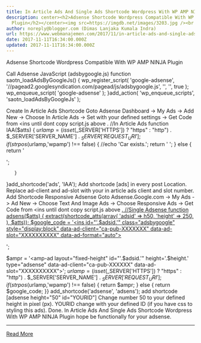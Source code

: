 ```yaml
---
title: In Article Ads And Single Ads Shortcode Wordpress With WP AMP NINJA Plugin
description: center><h2>Adsense Shortcode Wordpress Compatible With WP AMP NINJA
  Plugin</h2></center><img src=https://imgdb.net/images/3203.jpg /><br
author: noreply@blogger.com (Dimas Lanjaka Kumala Indra)
url: https://www.webmanajemen.com/2017/11/in-article-ads-and-single-ads-shortcode.html
date: 2017-11-11T16:34:00.000Z
updated: 2017-11-11T16:34:00.000Z
---
```


Adsense Shortcode Wordpress Compatible With WP AMP NINJA Plugin

Call Adsense JavaScript (adsbygoogle.js)
function saotn_loadAdsByGoogleJs() {
  wp_register_script( 'google-adsense', '//pagead2.googlesyndication.com/pagead/js/adsbygoogle.js', '', '', true );
  wp_enqueue_script( 'google-adsense' );
}add_action( 'wp_enqueue_scripts', 'saotn_loadAdsByGoogleJs' );

Create In Article Ads Shortcode
Goto Adsense Dashboard -> My Ads -> Add New -> Choose In Article Ads -> Set with your defined settings -> Get Code from <ins until </script> dont copy script.js above </ins>.
//In Article Ads
function IAA($atts) {
$urlamp = (isset($_SERVER['HTTPS']) ? "https" : "http") . $_SERVER['SERVER_NAME'] . $_SERVER['REQUEST_URI'];
if (strpos($urlamp,'wpamp') !== false) {
    //echo 'Car exists.';
    return '<amp-ad layout="fixed-height" height=100 type="adsense" data-ad-client="ca-pub-7975270895217217" data-ad-slot="7382733759">
</amp-ad>';
} else {
  return '<ins class="adsbygoogle"
     style="display:block; text-align:center;"
     data-ad-layout="in-article"
     data-ad-format="fluid"
     data-ad-client="ca-pub-XXXXXXXXXX"
     data-ad-slot="XXXXXXXXXX"></ins>
<script>
     (adsbygoogle = window.adsbygoogle || []).push({});
</script>';
       }
}add_shortcode('ads', 'IAA');
Add shortcode [ads] in every post Location.
Replace ad-client and ad-slot with your in article ads client and slot number. 
Add Shortcode Responsive Adsense
 Goto Adsense.Google.com -> My Ads -> Ad New -> Choose Text And Image Ads -> Choose Responsive Ads -> Get Code from <ins until </script> dont copy script.js above <ins>.
//Single Adsense
function adsens($atts) {
   extract(shortcode_atts(array(
      'adsid' => h50,
      'height' => 250,
   ), $atts));
    $google_code = '<ins id="'.$adsid.'" class="adsbygoogle"
     style="display:block"
     data-ad-client="ca-pub-XXXXXXX"
     data-ad-slot="XXXXXXXXXX"
     data-ad-format="auto"></ins>
<script>
(adsbygoogle = window.adsbygoogle || []).push({});
</script>';
$ampr = '<amp-ad layout="fixed-height" id="'.$adsid.'" height='.$height.' type="adsense" data-ad-client="ca-pub-XXXXXX" data-ad-slot="XXXXXXXXXX"></amp-ad>';
$urlamp = (isset($_SERVER['HTTPS']) ? "https" : "http") . $_SERVER['SERVER_NAME'] . $_SERVER['REQUEST_URI'];
if (strpos($urlamp,'wpamp') !== false) {
    return $ampr;
} else {
return $google_code;
}}
add_shortcode('adsense', 'adsens');
add shortcode [adsense height="50" id="YOURID"]
Change number 50 to your defined height in pixel (px).
YOURID change with your defined ID (if you have css to styling this ads).
Done. In Article Ads And Single Ads Shortcode Wordpress With WP AMP NINJA Plugin hope be functionally for your adsense.<hr/> <a href="https://www.webmanajemen.com/2017/11/in-article-ads-and-single-ads-shortcode.html" rel="follow" class="button" id="read-more">Read More</a>